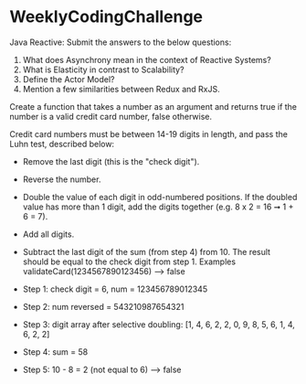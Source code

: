 # WeeklyCodingChallenge

Java Reactive:
Submit the answers to the below questions:
1) What does Asynchrony mean in the context of Reactive Systems?
2) What is Elasticity in contrast to Scalability?
3) Define the Actor Model?
4) Mention a few similarities between Redux and RxJS.

Create a function that takes a number as an argument and returns true if the number is a valid credit card number, false otherwise.

Credit card numbers must be between 14-19 digits in length, and pass the Luhn test, described below:

- Remove the last digit (this is the "check digit").
- Reverse the number.
- Double the value of each digit in odd-numbered positions. If the doubled value has more than 1 digit, add the digits together (e.g. 8 x 2 = 16 ➞ 1 + 6 = 7).
- Add all digits.
- Subtract the last digit of the sum (from step 4) from 10. The result should be equal to the check digit from step 1.
Examples
validateCard(1234567890123456) --> false

 - Step 1: check digit = 6, num = 123456789012345
 - Step 2: num reversed = 543210987654321
 - Step 3: digit array after selective doubling: [1, 4, 6, 2, 2, 0, 9, 8, 5, 6, 1, 4, 6, 2, 2]
 - Step 4: sum = 58
 - Step 5: 10 - 8 = 2 (not equal to 6) --> false